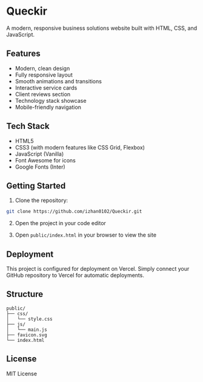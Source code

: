 # Queckir

A modern, responsive business solutions website built with HTML, CSS, and JavaScript.

## Features

- Modern, clean design
- Fully responsive layout
- Smooth animations and transitions
- Interactive service cards
- Client reviews section
- Technology stack showcase
- Mobile-friendly navigation

## Tech Stack

- HTML5
- CSS3 (with modern features like CSS Grid, Flexbox)
- JavaScript (Vanilla)
- Font Awesome for icons
- Google Fonts (Inter)

## Getting Started

1. Clone the repository:
```bash
git clone https://github.com/izhan0102/Queckir.git
```

2. Open the project in your code editor

3. Open `public/index.html` in your browser to view the site

## Deployment

This project is configured for deployment on Vercel. Simply connect your GitHub repository to Vercel for automatic deployments.

## Structure

```
public/
├── css/
│   └── style.css
├── js/
│   └── main.js
├── favicon.svg
└── index.html
```

## License

MIT License 